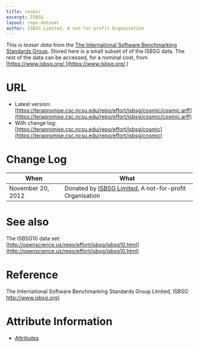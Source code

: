 ```yaml
---
title: cosmic
excerpt: ISBSG
layout: repo-dataset
author: ISBSG Limited, A not-for-profit Organisation
---
```



This is _teaser data_ from the [The International Software Benchmarking Standards Group](https://www.isbsg.org/). Stored here is a small subset of of
the ISBSG data. The rest of the data can be accessed, for a nominal
cost, from [https://www.isbsg.org/.](https://www.isbsg.org/.)

# URL

  * Latest version: [https://terapromise.csc.ncsu.edu/repo/effort/isbsg/cosmic/cosmic.arff](https://terapromise.csc.ncsu.edu/repo/effort/isbsg/cosmic/cosmic.arff)
  * With change log: [https://terapromise.csc.ncsu.edu/repo/effort/isbsg/cosmic](https://terapromise.csc.ncsu.edu/repo/effort/isbsg/cosmic)

# Change Log

When | What
---- | ----
November 20, 2012 | Donated by [ISBSG Limited](/repo/people/data-donors/promise3.html), A not-for-profit Organisation

# See also

The ISBSG10 data set: [http://openscience.us/repo/effort/isbsg/isbsg10.html](http://openscience.us/repo/effort/isbsg/isbsg10.html)

# Reference

 The International Software Benchmarking Standards Group Limited, ISBSG [http://www.isbsg.org)](http://www.isbsg.org)

# Attribute Information

* [Attributes](https://terapromise.csc.ncsu.edu/repo/effort/isbsg/isbsg10/isbsg-attribute-info.txt)
